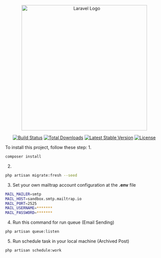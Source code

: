 <p align="center"><a href="https://laravel.com" target="_blank"><img src="https://raw.githubusercontent.com/laravel/art/master/logo-lockup/5%20SVG/2%20CMYK/1%20Full%20Color/laravel-logolockup-cmyk-red.svg" width="400" alt="Laravel Logo"></a></p>

<p align="center">
<a href="https://github.com/laravel/framework/actions"><img src="https://github.com/laravel/framework/workflows/tests/badge.svg" alt="Build Status"></a>
<a href="https://packagist.org/packages/laravel/framework"><img src="https://img.shields.io/packagist/dt/laravel/framework" alt="Total Downloads"></a>
<a href="https://packagist.org/packages/laravel/framework"><img src="https://img.shields.io/packagist/v/laravel/framework" alt="Latest Stable Version"></a>
<a href="https://packagist.org/packages/laravel/framework"><img src="https://img.shields.io/packagist/l/laravel/framework" alt="License"></a>
</p>

To install this project, follow these step:
1. 
```sh
composer install
```

2. 
```sh
php artisan migrate:fresh --seed
```

3. Set your own mailtrap account configuration at the **.env** file
```sh
MAIL_MAILER=smtp
MAIL_HOST=sandbox.smtp.mailtrap.io
MAIL_PORT=2525
MAIL_USERNAME=*******
MAIL_PASSWORD=*******
```

4. Run this command for run queue (Email Sending)
```sh
php artisan queue:listen
```

5. Run schedule task in your local machine (Archived Post)
```sh
php artisan schedule:work
```



